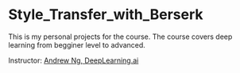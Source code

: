 # Style_Transfer_with_Berserk

This is my personal projects for the course. The course covers deep learning from begginer level to advanced.

Instructor: [Andrew Ng, DeepLearning.ai]()
